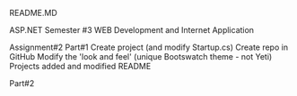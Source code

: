 README.MD

ASP.NET Semester #3 
WEB Development and Internet Application

Assignment#2 
Part#1 
Create project (and modify Startup.cs)
Create repo in GitHub
Modify the 'look and feel' (unique Bootswatch theme - not Yeti)
Projects added and modified
README

Part#2
